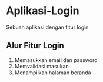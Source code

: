 # Aplikasi-Login
Sebuah aplikasi dengan fitur login

Alur Fitur Login
--
1. Memasukkan email dan password
2. Memvalidasi masukan
3. Menampilkan halaman beranda
